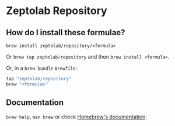# Zeptolab Repository

## How do I install these formulae?

`brew install zeptolab/repository/<formula>`

Or `brew tap zeptolab/repository` and then `brew install <formula>`.

Or, in a `brew bundle` `Brewfile`:

```ruby
tap "zeptolab/repository"
brew "<formula>"
```

## Documentation

`brew help`, `man brew` or check [Homebrew's documentation](https://docs.brew.sh).
